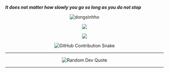 

_**It does not matter how slowly you go so long as you do not stop**_


<p align="center">
  <img src="https://github-readme-streak-stats.herokuapp.com/?user=dongsinhho" alt="dongsinhho" />
</p>

<p align="center">
  <a href=""><img src="https://github-readme-stats-sigma-five.vercel.app/api/top-langs/?username=dongsinhho&theme=react&line_height=40&hide=css" /></a>
</p>

<p align="center">
  <img src="https://github-readme-stats-sigma-five.vercel.app/api?username=dongsinhho&theme=react&line_height=40&hide=css" />
</p>

<p align="center">
  <img src="https://github.com/dongsinhho/dongsinhho.github.io/blob/main/img/github-contribution.svg" alt="GitHub Contribution Snake" />
</p>

---

<p align="center">
  <img src="https://quotes-github-readme.vercel.app/api?type=horizontal&theme=radical" alt="Random Dev Quote" />
</p>

---
<!---
dongsinhho/dongsinhho is a ✨ special ✨ repository because its `README.md` (this file) appears on your GitHub profile.
You can click the Preview link to take a look at your changes.
--->

